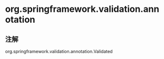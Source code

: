 # org.springframework.validation.annotation

## 注解

org.springframework.validation.annotation.Validated




